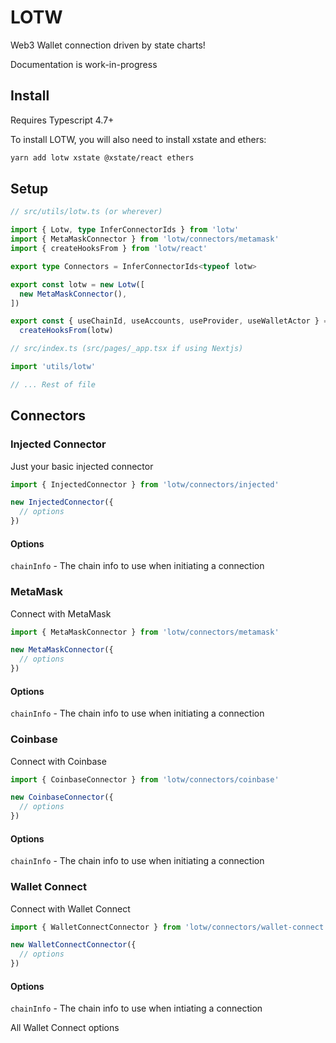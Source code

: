 # LOTW

Web3 Wallet connection driven by state charts!

Documentation is work-in-progress

## Install 

Requires Typescript 4.7+

To install LOTW, you will also need to install xstate and ethers:
```bash
yarn add lotw xstate @xstate/react ethers
```

## Setup

```ts
// src/utils/lotw.ts (or wherever)

import { Lotw, type InferConnectorIds } from 'lotw'
import { MetaMaskConnector } from 'lotw/connectors/metamask'
import { createHooksFrom } from 'lotw/react'

export type Connectors = InferConnectorIds<typeof lotw>

export const lotw = new Lotw([
  new MetaMaskConnector(),
])

export const { useChainId, useAccounts, useProvider, useWalletActor } =
  createHooksFrom(lotw)
```
```ts
// src/index.ts (src/pages/_app.tsx if using Nextjs)

import 'utils/lotw'

// ... Rest of file
```

## Connectors

### Injected Connector

Just your basic injected connector

```ts
import { InjectedConnector } from 'lotw/connectors/injected'

new InjectedConnector({
  // options
})
```

#### Options

`chainInfo` - The chain info to use when initiating a connection

### MetaMask

Connect with MetaMask

```ts
import { MetaMaskConnector } from 'lotw/connectors/metamask'

new MetaMaskConnector({
  // options
})
```

#### Options

`chainInfo` - The chain info to use when initiating a connection

### Coinbase

Connect with Coinbase

```ts
import { CoinbaseConnector } from 'lotw/connectors/coinbase'

new CoinbaseConnector({
  // options
})
```

#### Options

`chainInfo` - The chain info to use when initiating a connection

### Wallet Connect

Connect with Wallet Connect

```ts
import { WalletConnectConnector } from 'lotw/connectors/wallet-connect'

new WalletConnectConnector({
  // options
})
```

#### Options

`chainInfo` - The chain info to use when intiating a connection

All Wallet Connect options
